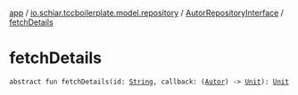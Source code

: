 [app](../../index.md) / [io.schiar.tccboilerplate.model.repository](../index.md) / [AutorRepositoryInterface](index.md) / [fetchDetails](./fetch-details.md)

# fetchDetails

`abstract fun fetchDetails(id: `[`String`](https://kotlinlang.org/api/latest/jvm/stdlib/kotlin/-string/index.html)`, callback: (`[`Autor`](../../io.schiar.tccboilerplate.model/-autor/index.md)`) -> `[`Unit`](https://kotlinlang.org/api/latest/jvm/stdlib/kotlin/-unit/index.html)`): `[`Unit`](https://kotlinlang.org/api/latest/jvm/stdlib/kotlin/-unit/index.html)